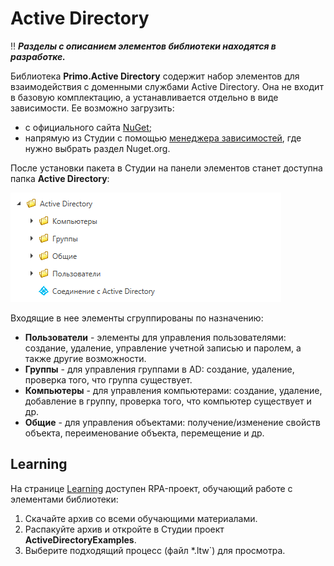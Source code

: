 # Active Directory

:bangbang: ***Разделы с описанием элементов библиотеки находятся в разработке.***

Библиотека **Primo.Active Directory** содержит набор элементов для взаимодействия с доменными службами Active Directory. Она не входит в базовую комплектацию, а устанавливается отдельно в виде зависимости. Ее возможно загрузить:
* с официального сайта [NuGet](https://www.nuget.org/packages/Primo.ActiveDirectory);
* напрямую из Студии с помощью [менеджера зависимостей](https://docs.primo-rpa.ru/primo-rpa/primo-studio/projects/manage-dependencies#menedzher-zavisimostei), где нужно выбрать раздел Nuget.org.

После установки пакета в Студии на панели элементов станет доступна папка **Active Directory**:

![](../../../resources/activities/extra/activediresctory/ad-folder-in-studio.png)

Входящие в нее элементы сгруппированы по назначению:
* **Пользователи** - элементы для управления пользователями: создание, удаление, управление учетной записью и паролем, а также другие возможности.
* **Группы** - для управления группами в AD: создание, удаление, проверка того, что группа существует.
* **Компьютеры** - для управления компьютерами: создание, удаление, добавление в группу, проверка того, что компьютер существует и др.
* **Общие** - для управления объектами: получение/изменение свойств объекта, переименование объекта, перемещение и др.


## Learning

На странице [Learning](https://github.com/PrimoRPA/Learning) доступен RPA-проект, обучающий работе с элементами библиотеки:

1. Скачайте архив со всеми обучающими материалами.
2. Распакуйте архив и откройте в Студии проект **ActiveDirectoryExamples**.
3. Выберите подходящий процесс (файл \*.ltw`) для просмотра.


